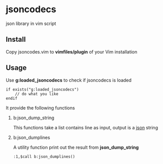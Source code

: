 jsoncodecs
==========

json library in vim script

Install
----------

Copy jsoncodes.vim to __vimfiles/plugin__ of your Vim installation

Usage
----------

Use __g:loaded_jsoncodecs__ to check if jsoncodecs is loaded

    if exists("g:loaded_jsoncodecs")
        // do what you like
    endif
    
It provide the following functions

1. b:json_dump_string
 
   This functions take a list contains line as input, output is a [json](http://json.org/) string

2. b:json_dumplines

   A utility function print out the result from __json_dump_string__
   
       :1,$call b:json_dumplines()